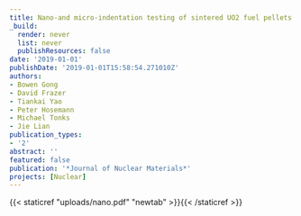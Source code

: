 ```yaml
---
title: Nano-and micro-indentation testing of sintered UO2 fuel pellets with controlled microstructure and stoichiometry
_build:
  render: never
  list: never
  publishResources: false
date: '2019-01-01'
publishDate: '2019-01-01T15:58:54.271010Z'
authors:
- Bowen Gong
- David Frazer
- Tiankai Yao
- Peter Hosemann
- Michael Tonks
- Jie Lian
publication_types:
- '2'
abstract: ''
featured: false
publication: '*Journal of Nuclear Materials*'
projects: [Nuclear]
---
```

{{< staticref "uploads/nano.pdf" "newtab" >}}{{< /staticref >}}